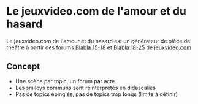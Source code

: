 # Le jeuxvideo.com de l'amour et du hasard

Le jeuxvideo.com de l'amour et du hasard est un générateur de pièce de théâtre à partir des forums [Blabla 15-18](http://www.jeuxvideo.com/forums/0-50-0-1-0-1-0-blabla-15-18-ans.htm) et [Blabla 18-25](http://www.jeuxvideo.com/forums/0-51-0-1-0-1-0-blabla-18-25-ans.htm) de [jeuxvideo.com](http://www.jeuxvideo.com/)

## Concept

  - Une scène par topic, un forum par acte
  - Les smileys communs sont réinterprétés en didascalies
  - Pas de topics épinglés, pas de topics trop longs (limite à définir)
